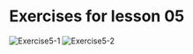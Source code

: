 # Exercises for lesson 05

![Exercise5-1](https://i.imgur.com/L9Z4Ur8.png)
![Exercise5-2](https://i.imgur.com/2dxmQty.png)
